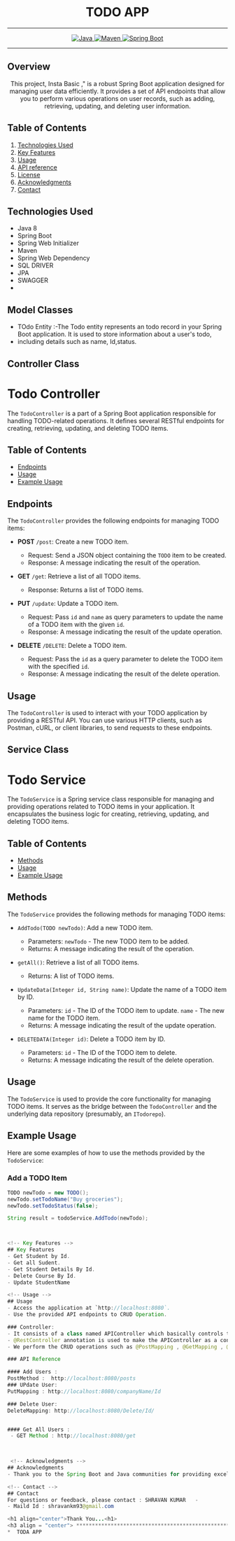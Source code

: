 # <h1 align = "center">  TODO APP </h1>
___ 
<p align="center">
<a href="Java url">
    <img alt="Java" src="https://img.shields.io/badge/Java->=8-darkblue.svg" />
</a>
<a href="Maven url" >
    <img alt="Maven" src="https://img.shields.io/badge/maven-3.1.3-brightgreen.svg" />
</a>
<a href="Spring Boot url" >
    <img alt="Spring Boot" src="https://img.shields.io/badge/Spring Boot-3.0.6-brightgreen.svg" />
</a>
</p>

---

<p align="left">

<!-- Project Description -->
## Overview
<p align="center">This project,   Insta Basic ," is a robust Spring Boot application designed for managing user data efficiently. It provides a set of API endpoints that allow you to perform various operations on user records, such as adding, retrieving, updating, and deleting user information. 
</p>

<!-- Table of Contents -->
## Table of Contents
1. [Technologies Used](#technologies-used)
2. [Key Features](#key-features)
3. [Usage](#usage)
4. [API reference](#api-reference)
5. [License](#license)
6. [Acknowledgments](#acknowledgments)
7. [Contact](#contact)

<!-- Technologies Used -->
## Technologies Used
- Java 8
- Spring Boot
- Spring Web Initializer
- Maven
- Spring Web Dependency
- SQL DRIVER
- JPA
- SWAGGER
-

## Model Classes
- TOdo Entity :-The Todo entity represents an todo record in your Spring Boot application. It is used to store information about a user's todo,
-  including details such as name, Id,status.

## Controller Class
# Todo Controller

The `TodoController` is a part of a Spring Boot application responsible for handling TODO-related operations. It defines several RESTful endpoints for creating, retrieving, updating, and deleting TODO items.

## Table of Contents

- [Endpoints](#endpoints)
- [Usage](#usage)
- [Example Usage](#example-usage)

## Endpoints

The `TodoController` provides the following endpoints for managing TODO items:

- **POST** `/post`: Create a new TODO item.

  - Request: Send a JSON object containing the `TODO` item to be created.
  - Response: A message indicating the result of the operation.

- **GET** `/get`: Retrieve a list of all TODO items.

  - Response: Returns a list of TODO items.

- **PUT** `/update`: Update a TODO item.

  - Request: Pass `id` and `name` as query parameters to update the name of a TODO item with the given `id`.
  - Response: A message indicating the result of the update operation.

- **DELETE** `/DELETE`: Delete a TODO item.

  - Request: Pass the `id` as a query parameter to delete the TODO item with the specified `id`.
  - Response: A message indicating the result of the delete operation.

## Usage

The `TodoController` is used to interact with your TODO application by providing a RESTful API. You can use various HTTP clients, such as Postman, cURL, or client libraries, to send requests to these endpoints.

## Service Class
# Todo Service

The `TodoService` is a Spring service class responsible for managing and providing operations related to TODO items in your application. It encapsulates the business logic for creating, retrieving, updating, and deleting TODO items.

## Table of Contents

- [Methods](#methods)
- [Usage](#usage)
- [Example Usage](#example-usage)

## Methods

The `TodoService` provides the following methods for managing TODO items:

- `AddTodo(TODO newTodo)`: Add a new TODO item.
  - Parameters: `newTodo` - The new TODO item to be added.
  - Returns: A message indicating the result of the operation.

- `getAll()`: Retrieve a list of all TODO items.
  - Returns: A list of TODO items.

- `UpdateData(Integer id, String name)`: Update the name of a TODO item by ID.
  - Parameters: `id` - The ID of the TODO item to update. `name` - The new name for the TODO item.
  - Returns: A message indicating the result of the update operation.

- `DELETEDATA(Integer id)`: Delete a TODO item by ID.
  - Parameters: `id` - The ID of the TODO item to delete.
  - Returns: A message indicating the result of the delete operation.

## Usage

The `TodoService` is used to provide the core functionality for managing TODO items. It serves as the bridge between the `TodoController` and the underlying data repository (presumably, an `ITodorepo`).

## Example Usage

Here are some examples of how to use the methods provided by the `TodoService`:

### Add a TODO Item

```java
TODO newTodo = new TODO();
newTodo.setTodoName("Buy groceries");
newTodo.setTodoStatus(false);

String result = todoService.AddTodo(newTodo);



<!-- Key Features -->
## Key Features
- Get Student by Id.
- Get all Sudent.
- Get Student Details By Id.
- Delete Course By Id.
- Update StudentName

<!-- Usage -->
## Usage
- Access the application at `http://localhost:8080`.
- Use the provided API endpoints to CRUD Operation.

### Controller:
- It consists of a class named APIController which basically controls the flow of data.
- @RestController annotation is used to make the APIController as a controller layer.
- We perform the CRUD operations such as @PostMapping , @GetMapping , @PutMapping , @DeleteMapping.

### API Reference

#### Add Users :
PostMethod :  http://localhost:8080/posts
### UPdate User:
PutMapping : http://localhost:8080/companyName/Id

### Delete User:
DeleteMapping: http://localhost:8080/Delete/Id/


#### Get All Users :
 - GET Method : http://localhost:8080/get

 

 <!-- Acknowledgments -->
## Acknowledgments
- Thank you to the Spring Boot and Java communities for providing excellent tools and resources.

<!-- Contact -->
## Contact
For questions or feedback, please contact : SHRAVAN KUMAR   -
- Maild Id : shravankm93@gmail.com

<h1 align="center">Thank You...<h1>
<h3 align = "center"> ***********************************************************<h3>
*  TODA APP 
